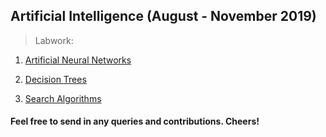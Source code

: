 ## Artificial Intelligence (August - November 2019)

> Labwork:

1. [Artificial Neural Networks](https://github.com/AllanVikiru/ArtificialIntelligence/tree/ann)

2. [Decision Trees](https://github.com/AllanVikiru/ArtificialIntelligence/tree/dst) 

3. [Search Algorithms](https://github.com/AllanVikiru/ArtificialIntelligence/tree/search)

#### Feel free to send in any queries and contributions. Cheers!
